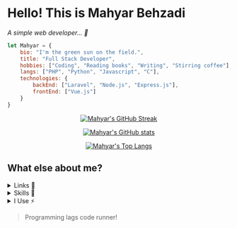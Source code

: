 # Hello! This is Mahyar Behzadi

*A simple web developer... 🎨*

```javascript
let Mahyar = {
    bio: "I'm the green sun on the field.",
    title: "Full Stack Developer",
    hobbies: ["Coding", "Reading books", "Writing", "Stirring coffee"],
    langs: ["PHP", "Python", "Javascript", "C"],
    technologies: {
        backEnd: ["Laravel", "Node.js", "Express.js"],
        frontEnd: ["Vue.js"]
    }
}
```
<p align="center">
    <a href="https://git.io/streak-stats">
        <img src="http://github-readme-streak-stats.herokuapp.com?user=MahyarNV&theme=vue-dark" alt="Mahyar's GitHub Streak" />
    </a>
</p>

<p align="center">
    <a href="https://github.com/anuraghazra/github-readme-stats">
        <img src="https://github-readme-stats.vercel.app/api?username=mahyarnv&hide=contribs&theme=vue-dark" alt="Mahyar's GitHub stats" />
    </a>
</p>

<p align="center">
    <a href="https://github.com/anuraghazra/github-readme-stats">
        <img src="https://github-readme-stats.vercel.app/api/top-langs/?username=mahyarnv&hide=css&layout=compact&theme=vue-dark" alt="Mahyar's Top Langs" />
    </a>
</p>
 
## What else about me?

<details>
<summary>Links 🔗</summary>
<br/>
<a href="https://open.spotify.com/user/4dacsxdn159mkuupzcpji5h8a?si=48c2b86c310844fd"><img src='https://img.shields.io/badge/Spotify-1ED760?&style=for-the-badge&logo=spotify&logoColor=white' alt='Spotify' /></a>
<a href="https://twitter.com/CautiousNV"><img src='https://img.shields.io/badge/Twitter-1DA1F2?style=for-the-badge&logo=twitter&logoColor=white' alt='Twitter' /></a>

#### You can find me in...


<a href="https://t.me/mahyar_bhz"><img src='https://img.shields.io/badge/Telegram-2CA5E0?style=for-the-badge&logo=telegram&logoColor=white' alt='Telegram' /></a>
<a href="mailto:mahyarbhz@gmail.com"><img src='https://img.shields.io/badge/Gmail-D14836?style=for-the-badge&logo=gmail&logoColor=white' alt='Gmail' /></a>
<a href="https://discord.com/invite/aHXATxBuAh"><img src='https://img.shields.io/badge/Discord-7289DA?style=for-the-badge&logo=discord&logoColor=white' alt='Discord' /></a>

And here is my personal website... <a href="https://mahyarbhz.ir">Click on me!</a>

</details>
<details>
<summary>Skills 🚀</summary>

#### Languages I use

<img src='https://img.shields.io/badge/PHP-777BB4?style=for-the-badge&logo=php&logoColor=white' alt='PHP' />
<img src='https://img.shields.io/badge/JavaScript-F7DF1E?style=for-the-badge&logo=javascript&logoColor=black' alt='JavaScript' />
<img src='https://img.shields.io/badge/Python-3776AB?style=for-the-badge&logo=python&logoColor=white' alt='Python' />
<img src='https://img.shields.io/badge/C-00599C?style=for-the-badge&logo=c&logoColor=white' alt='C' />

#### Databases I use

<img src='https://img.shields.io/badge/MySQL-00000F?style=for-the-badge&logo=mysql&logoColor=white' alt='MySQL' />
<img src='https://img.shields.io/badge/PostgreSQL-316192?style=for-the-badge&logo=postgresql&logoColor=white' alt='PostgreSQL' />

#### Frameworks I use

<img src='https://img.shields.io/badge/Laravel-FF2D20?style=for-the-badge&logo=laravel&logoColor=white' alt='Laravel' />
<img src='https://img.shields.io/badge/Vue.js-4fc08d?style=for-the-badge&logo=vue.js&logoColor=white' alt='Vue.js' />
<img src='https://img.shields.io/badge/Tailwind_CSS-38B2AC?style=for-the-badge&logo=tailwind-css&logoColor=white' alt='TailwindCSS' />

#### I'm newbie at

<img src='https://img.shields.io/badge/Django-092E20?style=for-the-badge&logo=django&logoColor=white' alt='Django' />
<img src='https://img.shields.io/badge/Java-ED8B00?style=for-the-badge&logo=java&logoColor=white' alt='Java' />
<img src='https://img.shields.io/badge/Node.js-43853D?style=for-the-badge&logo=node.js&logoColor=white' alt='Node.js' />

</details>
<details>
<summary>I Use ⚡</summary>

#### My OS

<img src='https://img.shields.io/badge/Windows-0078D6?style=for-the-badge&logo=windows&logoColor=white' alt='Windows' />

#### I usually learn from

<img src='https://img.shields.io/badge/YouTube-FF0000?style=for-the-badge&logo=youtube&logoColor=white' alt='YouTube' />
<img src='https://img.shields.io/badge/Medium-12100E?style=for-the-badge&logo=medium&logoColor=white' alt='Medium' />
<img src='https://img.shields.io/badge/dev.to-0A0A0A?style=for-the-badge&logo=dev.to&logoColor=white' alt='dev.to' />

</details>

> Programming lags code runner!

